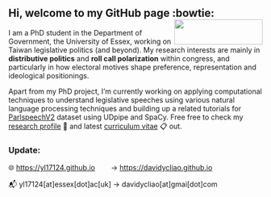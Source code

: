 ## Hi, welcome to my GitHub page :bowtie: <img src="https://raw.githack.com/davidycliao/DMASS/master/logo/Essex.jpg" width="175" height= "50" align="right" />  <br />  

I am a PhD student in the Department of Government, the University of Essex, working on Taiwan legislative politics (and beyond). My research interests are mainly in __distributive politics__ and __roll call polarization__ within congress, and particularly in how electoral motives shape preference, representation and ideological positionings. 

Apart from my PhD project, I’m currently working on applying computational techniques to understand legislative speeches using various natural language processing techniques and building up a related tutorials for [ParlspeechV2](https://github.com/davidycliao/Parliament-Speech-Processing-Python) dataset using UDpipe and SpaCy. Free free to check my [research profile](https://davidycliao.github.io/research/) :open_file_folder: and latest [curriculum vitae](https://raw.githack.com/davidycliao/CV/master/CV.pdf) :clipboard: out.

### Update:

🌐 https://yl17124.github.io &nbsp;&nbsp;&nbsp;&nbsp;&nbsp;&nbsp;&nbsp;→ https://davidycliao.github.io 

📬 yl17124[at]essex[dot]ac[uk] → davidycliao[at]gmai[dot]com
